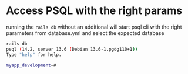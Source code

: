# Access PSQL with the right params

running the `rails db` without an additional will start psql cli with the right parameters from database.yml and select the expected database


```bash
rails db
psql (14.2, server 13.6 (Debian 13.6-1.pgdg110+1))
Type "help" for help.

myapp_development=#
```

